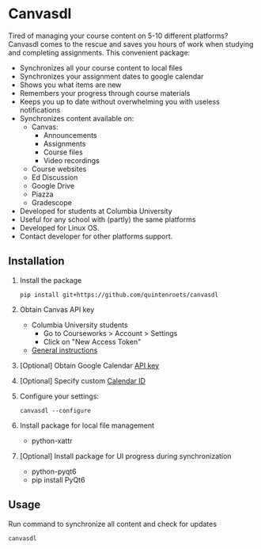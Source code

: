 # Canvasdl

Tired of managing your course content on 5-10 different platforms? 
Canvasdl comes to the rescue and saves you hours of work when studying and completing assignments.
This convenient package:
- Synchronizes all your course content to local files
- Synchronizes your assignment dates to google calendar
- Shows you what items are new
- Remembers your progress through course materials
- Keeps you up to date without overwhelming you with useless notifications
- Synchronizes content available on:
   - Canvas:
     - Announcements
     - Assignments
     - Course files
     - Video recordings
   - Course websites
   - Ed Discussion
   - Google Drive
   - Piazza
   - Gradescope
- Developed for students at Columbia University 
- Useful for any school with (partly) the same platforms
- Developed for Linux OS. 
- Contact developer for other platforms support.

## Installation

1) Install the package
    ```shell
    pip install git+https://github.com/quintenroets/canvasdl
    ```
2) Obtain Canvas API key
    - Columbia University students
      - Go to Courseworks > Account > Settings
      - Click on "New Access Token"
    - [General instructions](https://community.canvaslms.com/t4/Admin-Guide/How-do-I-add-a-developer-API-key-for-an-account/ta-p/259)

3) [Optional] Obtain Google Calendar [API key](https://developers.google.com/calendar/api/quickstart/python#authorize_credentials_for_a_desktop_application)
4) [Optional] Specify custom [Calendar ID](https://xfanatical.com/blog/how-to-find-your-google-calendar-id/)
5) Configure your settings:
   ```shell
   canvasdl --configure
   ```
6) Install package for local file management
   - python-xattr
7) [Optional] Install package for UI progress during synchronization
   - python-pyqt6
   - pip install PyQt6

## Usage
Run command to synchronize all content and check for updates
```shell
canvasdl
```
